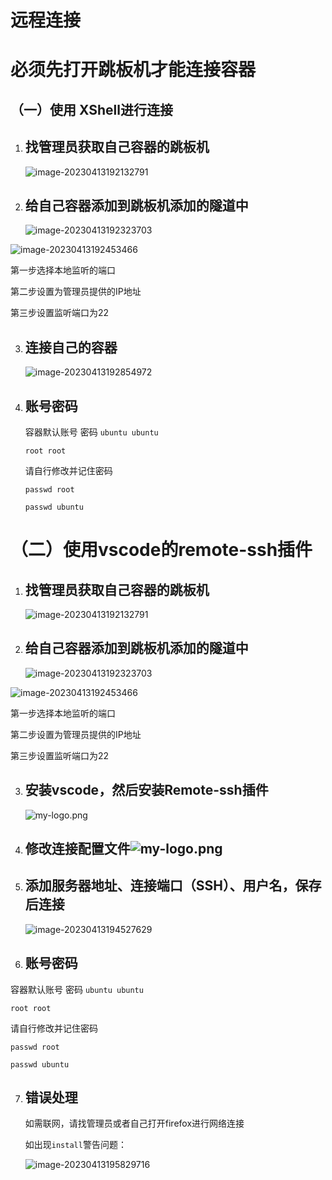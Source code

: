 # 远程连接

# 必须先打开跳板机才能连接容器

## （一）使用 XShell进行连接

1. ## 找管理员获取自己容器的跳板机

   ![image-20230413192132791](https://github.com/Chaos-Hu-edu/340_GPU_SERVER/blob/main/lxd容器使用说明/img/img7.png)

2. ## 给自己容器添加到跳板机添加的隧道中

   ![image-20230413192323703](https://github.com/Chaos-Hu-edu/340_GPU_SERVER/blob/main/lxd容器使用说明/img/img8.png)

![image-20230413192453466](https://github.com/Chaos-Hu-edu/340_GPU_SERVER/blob/main/lxd容器使用说明/img/img9.png)

第一步选择本地监听的端口

第二步设置为管理员提供的IP地址

第三步设置监听端口为22

3. ## 连接自己的容器

   ![image-20230413192854972](https://github.com/Chaos-Hu-edu/340_GPU_SERVER/blob/main/lxd容器使用说明/img/img10.png)

4. ## 账号密码

   容器默认账号 密码
   `ubuntu ubuntu`

   `root root`
   
   请自行修改并记住密码
   
   `passwd root`
   
   `passwd ubuntu`

# （二）使用vscode的remote-ssh插件

1. ## 找管理员获取自己容器的跳板机

   ![image-20230413192132791](https://github.com/Chaos-Hu-edu/340_GPU_SERVER/blob/main/lxd容器使用说明/img/img7.png)

2. ## 给自己容器添加到跳板机添加的隧道中

   ![image-20230413192323703](https://github.com/Chaos-Hu-edu/340_GPU_SERVER/blob/main/lxd容器使用说明/img/img8.png)

![image-20230413192453466](https://github.com/Chaos-Hu-edu/340_GPU_SERVER/blob/main/lxd容器使用说明/img/img9.png)

第一步选择本地监听的端口

第二步设置为管理员提供的IP地址

第三步设置监听端口为22

3. ## 安装vscode，然后安装Remote-ssh插件

   ![my-logo.png](https://github.com/Chaos-Hu-edu/340_GPU_SERVER/blob/main/lxd容器使用说明/img/img11.png)

4. ## 修改连接配置文件![my-logo.png](https://github.com/Chaos-Hu-edu/340_GPU_SERVER/blob/main/lxd容器使用说明/img/img12.png)

5. ## 添加服务器地址、连接端口（SSH）、用户名，保存后连接

   ![image-20230413194527629](https://github.com/Chaos-Hu-edu/340_GPU_SERVER/blob/main/lxd容器使用说明/img/img12.png)

6. ## 账号密码

容器默认账号 密码
`ubuntu ubuntu`

`root root`

请自行修改并记住密码

`passwd root`

`passwd ubuntu`

7. ## 错误处理

   如需联网，请找管理员或者自己打开firefox进行网络连接

   如出现`install`警告问题：

   ![image-20230413195829716](https://github.com/Chaos-Hu-edu/340_GPU_SERVER/blob/main/lxd容器使用说明/img/img13.png)

